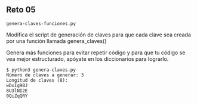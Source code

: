 ## Reto 05

`genera-claves-funciones.py`

Modifica el script de generación de claves para que cada clave sea creada por una función llamada genera_claves()

Genera más funciones para evitar repetir código y para que tu código se vea mejor estructurado, apóyate en los diccionarios para lograrlo.

```
$ python3 genera-claves.py 
Número de claves a generar: 3
Longitud de claves (8): 
wDxIg9BJ
8U3lNI2E
0QiZqQRY
```